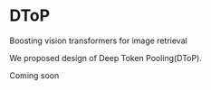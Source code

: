 # DToP
Boosting vision transformers for image retrieval

We proposed design of Deep Token Pooling(DToP).

Coming soon

